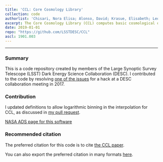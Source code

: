 ```yaml
---
title: 'CCL: Core Cosmology Library'
collection: code
authorlist: 'Chisari, Nora Elisa; Alonso, David; Krasue, Elisabeth; Leonard, C. Danielle [and 26 others, including **Wagoner, Erika L.**]'
excerpt: The Core Cosmology Library (CCL) computes basic cosmological observables and provides predictions for many cosmological quantities, including distances, angular power spectra, correlation functions, halo bias and the halo mass function through state-of-the-art modeling prescriptions. Fiducial specifications for the expected galaxy distributions for the Large Synoptic Survey Telescope (LSST) are also included, together with the capability of computing redshift distributions for a user-defined photometric redshift model. Predictions for correlation functions of galaxy clustering, galaxy-galaxy lensing and cosmic shear are within a fraction of the expected statistical uncertainty of the observables for the models and in the range of scales of interest to LSST. CCL is written in C and has a python interface.
date: 2019-01-01
repo: "https://github.com/LSSTDESC/CCL"
ascl: 1901.003
---
```


*****

### Summary
This is a code repository created by members of the Large Synoptic Survey Telescope (LSST) Dark Energy Science Collaboration (DESC). I contributed to the code by resolving [one of the issues](https://github.com/LSSTDESC/CCL/issues/208) for a hack at a DESC collaboration meeting in 2017.

### Contribution
I updated definitions to allow logarithmic binning in the interpolation for CCL, as discussed in [my pull request](https://github.com/LSSTDESC/CCL/pull/240).

[NASA ADS page for this software](https://ui.adsabs.harvard.edu/abs/2019ascl.soft01003C/abstract)

### Recommended citation
The preferred citation for this code is to cite [the CCL paper](/publications/chisari-et-al-2019).

You can also export the preferred citation in many formats [here](https://ui.adsabs.harvard.edu/abs/2019ascl.soft01003C/exportcitation).
